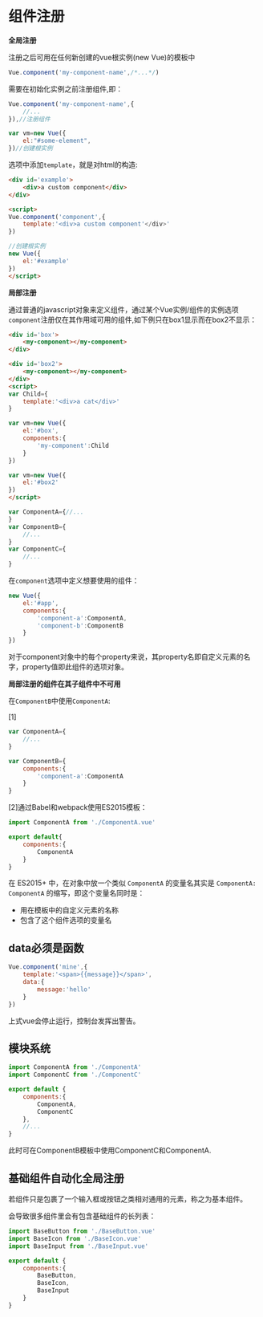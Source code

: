 # 组件注册





















**全局注册**

注册之后可用在任何新创建的vue根实例(new Vue)的模板中





```javascript
Vue.component('my-component-name',/*...*/)

```

需要在初始化实例之前注册组件,即：

```javascript
Vue.component('my-component-name',{
    //...
}),//注册组件

var vm=new Vue({
    el:"#some-element",
})//创建根实例
```



选项中添加`template`，就是对html的构造:

```html
<div id='example'>
    <div>a custom component</div>
</div>

<script>
Vue.component('component',{
    template:'<div>a custom component'</div>'
})

//创建根实例
new Vue({
    el:'#example'
})
</script>
```







**局部注册**

通过普通的javascript对象来定义组件，通过某个Vue实例/组件的实例选项`component`注册仅在其作用域可用的组件,如下例只在box1显示而在box2不显示：

```html
<div id='box'>
    <my-component></my-component>
</div>

<div id='box2'>
    <my-component></my-component>
</div>
<script>
var Child={
    template:'<div>a cat</div>'
}

var vm=new Vue({
    el:'#box',
    components:{
        'my-component':Child
    }
})

var vm=new Vue({
    el:'#box2'
})
</script>
```



```javascript
var ComponentA={//...
}
var ComponentB={
    //...
}
var ComponentC={
    //...
}
```

在`component`选项中定义想要使用的组件：

```javascript
new Vue({
    el:'#app',
    components:{
        'component-a':ComponentA,
        'component-b':ComponentB
    }
})
```

对于component对象中的每个property来说，其property名即自定义元素的名字，property值即此组件的选项对象。



**局部注册的组件在其子组件中不可用**

在`ComponentB`中使用`ComponentA`:

[1]

```javascript
var ComponentA={
    //...
}

var ComponentB={
    components:{
        'component-a':ComponentA
    }
}
```



[2]通过Babel和webpack使用ES2015模板：

```javascript
import ComponentA from './ComponentA.vue'

export default{
    components:{
        ComponentA
    }
}
```

在 ES2015+ 中，在对象中放一个类似 `ComponentA` 的变量名其实是 `ComponentA: ComponentA` 的缩写，即这个变量名同时是：

- 用在模板中的自定义元素的名称
- 包含了这个组件选项的变量名





## data必须是函数







```javascript
Vue.component('mine',{
    template:'<span>{{message}}</span>',
    data:{
        message:'hello'
    }
})
```

上式vue会停止运行，控制台发挥出警告。





















## 模块系统







```javascript
import ComponentA from './ComponentA'
import ComponentC from './ComponentC'

export default {
    components:{
        ComponentA,
        ComponentC
    },
    //...
}
```

此时可在ComponentB模板中使用ComponentC和ComponentA.



## 基础组件自动化全局注册



若组件只是包裹了一个输入框或按钮之类相对通用的元素，称之为基本组件。

会导致很多组件里会有包含基础组件的长列表：

```javascript
import BaseButton from './BaseButton.vue'
import BaseIcon from './BaseIcon.vue'
import BaseInput from './BaseInput.vue'

export default {
    components:{
        BaseButton,
        BaseIcon,
        BaseInput
    }
}
```



```javascript
```























